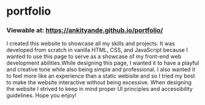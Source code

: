 # portfolio
### Viewable at: https://ankityande.github.io/portfolio/

I created this website to showcase all my skills and projects. It was developed from scratch in vanilla HTML, CSS, and JavaScript because I wanted to use this page to serve as a showcase of my front-end web development abilities.While designing this page, I wanted it to have a playful and creative tone while also being simple and professional. I also wanted it to feel more like an experience than a static webisite and so I tried my best to make the website interactive without being excessive. When designing the website I strived to keep in mind proper UI principles and accessibility guidelines. Hope you enjoy!
